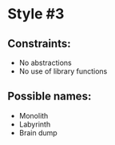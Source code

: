 # Style #3

## Constraints:

* No abstractions
* No use of library functions

## Possible names:

* Monolith
* Labyrinth
* Brain dump
